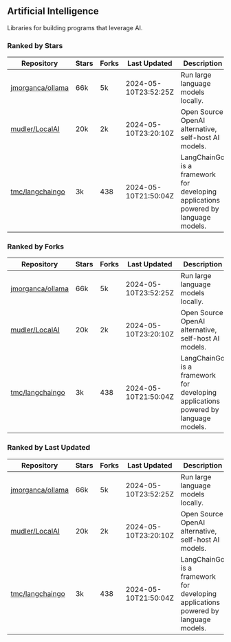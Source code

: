 ## Artificial Intelligence

Libraries for building programs that leverage AI.

### Ranked by Stars

| Repository | Stars | Forks | Last Updated | Description | 
|------------|-------|-------|--------------|-------------|
| [jmorganca/ollama](https://github.com/jmorganca/ollama) | 66k | 5k | 2024-05-10T23:52:25Z |  Run large language models locally. |
| [mudler/LocalAI](https://github.com/mudler/LocalAI) | 20k | 2k | 2024-05-10T23:20:10Z |  Open Source OpenAI alternative, self-host AI models. |
| [tmc/langchaingo](https://github.com/tmc/langchaingo) | 3k | 438 | 2024-05-10T21:50:04Z |  LangChainGo is a framework for developing applications powered by language models. |

### Ranked by Forks

| Repository | Stars | Forks | Last Updated | Description | 
|------------|-------|-------|--------------|-------------|
| [jmorganca/ollama](https://github.com/jmorganca/ollama) | 66k | 5k | 2024-05-10T23:52:25Z |  Run large language models locally. |
| [mudler/LocalAI](https://github.com/mudler/LocalAI) | 20k | 2k | 2024-05-10T23:20:10Z |  Open Source OpenAI alternative, self-host AI models. |
| [tmc/langchaingo](https://github.com/tmc/langchaingo) | 3k | 438 | 2024-05-10T21:50:04Z |  LangChainGo is a framework for developing applications powered by language models. |

### Ranked by Last Updated

| Repository | Stars | Forks | Last Updated | Description | 
|------------|-------|-------|--------------|-------------|
| [jmorganca/ollama](https://github.com/jmorganca/ollama) | 66k | 5k | 2024-05-10T23:52:25Z |  Run large language models locally. |
| [mudler/LocalAI](https://github.com/mudler/LocalAI) | 20k | 2k | 2024-05-10T23:20:10Z |  Open Source OpenAI alternative, self-host AI models. |
| [tmc/langchaingo](https://github.com/tmc/langchaingo) | 3k | 438 | 2024-05-10T21:50:04Z |  LangChainGo is a framework for developing applications powered by language models. |

